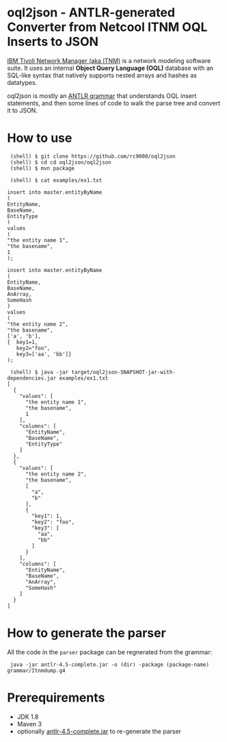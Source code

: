 # oql2json - ANTLR-generated Converter from Netcool ITNM OQL Inserts to JSON

[IBM Tivoli Network Manager (aka ITNM)](http://www-03.ibm.com/software/products/en/ibmtivolinetworkmanageripedition) 
is a network modeling software suite. It uses an internal **Object Query Language (OQL)** database with an SQL-like syntax that 
natively supports nested arrays and hashes as datatypes.

oql2json is mostly an [ANTLR grammar](https://github.com/rc9000/oql2json/blob/master/oql2json/grammar/ItnmDump.g4) 
that understands OQL insert statements, and then some lines of code to walk the parse tree and convert it to JSON.

# How to use 
 
     (shell) $ git clone https://github.com/rc9000/oql2json
     (shell) $ cd cd oql2json/oql2json
     (shell) $ mvn package
    
     (shell) $ cat examples/ex1.txt
    
    insert into master.entityByName
    (
    EntityName,
    BaseName,
    EntityType
    )
    values
    (
    "the entity name 1",
    "the basename",
    1
    );
    
    insert into master.entityByName
    (
    EntityName,
    BaseName,
    AnArray,
    SomeHash
    )
    values
    (
    "the entity name 2",
    "the basename",
    ['a', 'b'],
    {  key1=1,
       key2="foo",
       key3=['aa', 'bb']}
    );
    
     (shell) $ java -jar target/oql2json-SNAPSHOT-jar-with-dependencies.jar examples/ex1.txt
    [
      {
        "values": [
          "the entity name 1",
          "the basename",
          1
        ],
        "columns": [
          "EntityName",
          "BaseName",
          "EntityType"
        ]
      },
      {
        "values": [
          "the entity name 2",
          "the basename",
          [
            "a",
            "b"
          ],
          {
            "key1": 1,
            "key2": "foo",
            "key3": [
              "aa",
              "bb"
            ]
          }
        ],
        "columns": [
          "EntityName",
          "BaseName",
          "AnArray",
          "SomeHash"
        ]
      }
    ]

# How to generate the parser

All the code in the `parser` package can be regnerated from the grammar:

     java -jar antlr-4.5-complete.jar -o (dir) -package (package-name) grammar/Itnmdump.g4

# Prerequirements

 * JDK 1.8
 * Maven 3
 * optionally [antlr-4.5-complete.jar](http://www.antlr.org/download/antlr-4.5-complete.jar) to re-generate the parser
